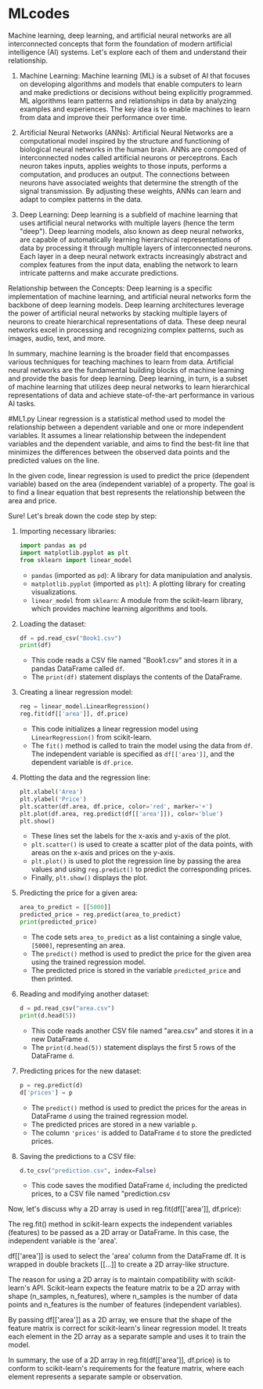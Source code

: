 # MLcodes

Machine learning, deep learning, and artificial neural networks are all interconnected concepts that form the foundation of modern artificial intelligence (AI) systems. Let's explore each of them and understand their relationship.

1. Machine Learning:
Machine learning (ML) is a subset of AI that focuses on developing algorithms and models that enable computers to learn and make predictions or decisions without being explicitly programmed. ML algorithms learn patterns and relationships in data by analyzing examples and experiences. The key idea is to enable machines to learn from data and improve their performance over time.

2. Artificial Neural Networks (ANNs):
Artificial Neural Networks are a computational model inspired by the structure and functioning of biological neural networks in the human brain. ANNs are composed of interconnected nodes called artificial neurons or perceptrons. Each neuron takes inputs, applies weights to those inputs, performs a computation, and produces an output. The connections between neurons have associated weights that determine the strength of the signal transmission. By adjusting these weights, ANNs can learn and adapt to complex patterns in the data.

3. Deep Learning:
Deep learning is a subfield of machine learning that uses artificial neural networks with multiple layers (hence the term "deep"). Deep learning models, also known as deep neural networks, are capable of automatically learning hierarchical representations of data by processing it through multiple layers of interconnected neurons. Each layer in a deep neural network extracts increasingly abstract and complex features from the input data, enabling the network to learn intricate patterns and make accurate predictions.

Relationship between the Concepts:
Deep learning is a specific implementation of machine learning, and artificial neural networks form the backbone of deep learning models. Deep learning architectures leverage the power of artificial neural networks by stacking multiple layers of neurons to create hierarchical representations of data. These deep neural networks excel in processing and recognizing complex patterns, such as images, audio, text, and more.

In summary, machine learning is the broader field that encompasses various techniques for teaching machines to learn from data. Artificial neural networks are the fundamental building blocks of machine learning and provide the basis for deep learning. Deep learning, in turn, is a subset of machine learning that utilizes deep neural networks to learn hierarchical representations of data and achieve state-of-the-art performance in various AI tasks.

#ML1.py
Linear regression is a statistical method used to model the relationship between a dependent variable and one or more independent variables. It assumes a linear relationship between the independent variables and the dependent variable, and aims to find the best-fit line that minimizes the differences between the observed data points and the predicted values on the line.


In the given code, linear regression is used to predict the price (dependent variable) based on the area (independent variable) of a property. The goal is to find a linear equation that best represents the relationship between the area and price.

Sure! Let's break down the code step by step:

1. Importing necessary libraries:
   ```python
   import pandas as pd
   import matplotlib.pyplot as plt
   from sklearn import linear_model
   ```
   - `pandas` (imported as `pd`): A library for data manipulation and analysis.
   - `matplotlib.pyplot` (imported as `plt`): A plotting library for creating visualizations.
   - `linear_model` from `sklearn`: A module from the scikit-learn library, which provides machine learning algorithms and tools.

2. Loading the dataset:
   ```python
   df = pd.read_csv("Book1.csv")
   print(df)
   ```
   - This code reads a CSV file named "Book1.csv" and stores it in a pandas DataFrame called `df`.
   - The `print(df)` statement displays the contents of the DataFrame.

3. Creating a linear regression model:
   ```python
   reg = linear_model.LinearRegression()
   reg.fit(df[['area']], df.price)
   ```
   - This code initializes a linear regression model using `LinearRegression()` from scikit-learn.
   - The `fit()` method is called to train the model using the data from `df`. The independent variable is specified as `df[['area']]`, and the dependent variable is `df.price`.

4. Plotting the data and the regression line:
   ```python
   plt.xlabel('Area')
   plt.ylabel('Price')
   plt.scatter(df.area, df.price, color='red', marker='+')
   plt.plot(df.area, reg.predict(df[['area']]), color='blue')
   plt.show()
   ```
   - These lines set the labels for the x-axis and y-axis of the plot.
   - `plt.scatter()` is used to create a scatter plot of the data points, with areas on the x-axis and prices on the y-axis.
   - `plt.plot()` is used to plot the regression line by passing the area values and using `reg.predict()` to predict the corresponding prices.
   - Finally, `plt.show()` displays the plot.

5. Predicting the price for a given area:
   ```python
   area_to_predict = [[5000]]
   predicted_price = reg.predict(area_to_predict)
   print(predicted_price)
   ```
   - The code sets `area_to_predict` as a list containing a single value, `[5000]`, representing an area.
   - The `predict()` method is used to predict the price for the given area using the trained regression model.
   - The predicted price is stored in the variable `predicted_price` and then printed.

6. Reading and modifying another dataset:
   ```python
   d = pd.read_csv("area.csv")
   print(d.head(5))
   ```
   - This code reads another CSV file named "area.csv" and stores it in a new DataFrame `d`.
   - The `print(d.head(5))` statement displays the first 5 rows of the DataFrame `d`.

7. Predicting prices for the new dataset:
   ```python
   p = reg.predict(d)
   d['prices'] = p
   ```
   - The `predict()` method is used to predict the prices for the areas in DataFrame `d` using the trained regression model.
   - The predicted prices are stored in a new variable `p`.
   - The column `'prices'` is added to DataFrame `d` to store the predicted prices.

8. Saving the predictions to a CSV file:
   ```python
   d.to_csv("prediction.csv", index=False)
   ```
   - This code saves the modified DataFrame `d`, including the predicted prices, to a CSV file named "prediction.csv

Now, let's discuss why a 2D array is used in reg.fit(df[['area']], df.price):

The reg.fit() method in scikit-learn expects the independent variables (features) to be passed as a 2D array or DataFrame. In this case, the independent variable is the 'area'.

df[['area']] is used to select the 'area' column from the DataFrame df. It is wrapped in double brackets [[...]] to create a 2D array-like structure.

The reason for using a 2D array is to maintain compatibility with scikit-learn's API. Scikit-learn expects the feature matrix to be a 2D array with shape (n_samples, n_features), where n_samples is the number of data points and n_features is the number of features (independent variables).

By passing df[['area']] as a 2D array, we ensure that the shape of the feature matrix is correct for scikit-learn's linear regression model. It treats each element in the 2D array as a separate sample and uses it to train the model.

In summary, the use of a 2D array in reg.fit(df[['area']], df.price) is to conform to scikit-learn's requirements for the feature matrix, where each element represents a separate sample or observation.
